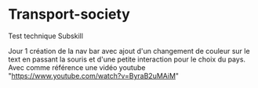 # Transport-society

Test technique Subskill

Jour 1 création de la nav bar avec ajout d'un changement de couleur sur le text en passant la souris et d'une petite interaction pour le choix du pays. Avec comme référence une vidéo youtube "https://www.youtube.com/watch?v=ByraB2uMAiM"

